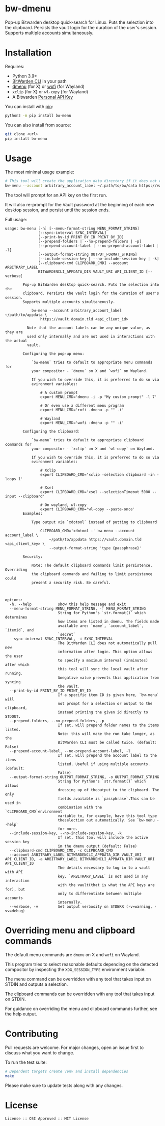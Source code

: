 bw-dmenu
===========

Pop-up Bitwarden desktop quick-search for Linux. Puts the selection into the clipboard. Persists the vault login for the duration of the user's session. Supports multiple accounts simultaneously.

# Installation

Requires:

* Python 3.9+
* [BitWarden CLI] in your path
* [dmenu] (for X) or [wofi] (for Wayland)
* `xclip` (for X) or `wl-copy` (for Wayland)
* A Bitwarden [Personal API Key]

You can install with [pip]:

```sh
python3 -m pip install bw-menu
```

You can also install from source:

```sh
git clone <url>
pip install bw-menu
```

# Usage

The most minimal usage example:

```sh
# This tool will create the application data directory if it does not exist
bw-menu --account arbitrary_account_label ~/.path/to/bw/data https://vault.bitwarden.com YOUR_API_CLIENT_ID
```

The tool will prompt for an API key on the first run.

It will also re-prompt for the Vault password at the beginning of each new desktop session, and persist until the session ends.

Full usage:

```
usage: bw-menu [-h] [--menu-format-string MENU_FORMAT_STRING]
               [--sync-interval SYNC_INTERVAL]
               [--print-by-id PRINT_BY_ID PRINT_BY_ID]
               [--prepend-folders | --no-prepend-folders | -p]
               [--prepend-account-label | --no-prepend-account-label | -l]
               [--output-format-string OUTPUT_FORMAT_STRING]
               [--include-session-key | --no-include-session-key | -k]
               [--clipboard-cmd CLIPBOARD_CMD] --account ARBITRARY_LABEL
               BITWARDENCLI_APPDATA_DIR VAULT_URI API_CLIENT_ID [--verbose]

        Pop-up BitWarden desktop quick-search. Puts the selection into the
        clipboard. Persists the vault login for the duration of user's session.
        Supports multiple accounts simultaneously.

            bw-menu --account arbitrary_account_label ~/path/to/appdata \
                https://vault.domain.tld <api_client_id>

          Note that the account labels can be any unique value, as they are
          used only internally and are not used in interactions with the actual
          vault.

        Configuring the pop-up menu:

            `bw-menu` tries to default to appropriate menu commands for
            your compositor - `dmenu` on X and `wofi` on Wayland.

            If you wish to override this, it is preferred to do so via
            evironment variables:

                # A custom prompt
                export MENU_CMD='dmenu -i -p "My custom prompt" -l 7'

                # Or even use a different menu program
                export MENU_CMD='rofi -dmenu -p "" -i'

                # Wayland
                export MENU_CMD='wofi -dmenu -p "" -i'

        Configuring the Clipboard:

            `bw-menu` tries to default to appropriate clipboard commands for
            your compositor - `xclip` on X and `wl-copy` on Wayland.

            If you wish to override this, it is preferred to do so via
            evironment variables:

                # Xclip
                export CLIPBOARD_CMD='xclip -selection clipboard -in -loops 1'

                # Xsel
                export CLIPBOARD_CMD='xsel --selectionTimeout 5000 --input --clipboard'

                # On wayland, wl-copy
                export CLIPBOARD_CMD='wl-copy --paste-once'
        Examples:

            Type output via `xdotool` instead of putting to clipboard

                CLIPBOARD_CMD='xdotool -' bw-menu --account account_label \
                    ~/path/to/appdata https://vault.domain.tld <api_client_key> \
                    --output-format-string 'type {passphrase}'

        Security:

            Note: The default clipboard commands limit persistence. Overriding
            the clipboard commands and failing to limit persistence could
            present a security risk. Be careful.



options:
  -h, --help            show this help message and exit
  --menu-format-string MENU_FORMAT_STRING, -f MENU_FORMAT_STRING
                        String for Python's `str.format()` which determines
                        how items are listed in dmenu. The fields made
                        available are: `name`, `account_label`, `itemid`, and
                        `secret`
  --sync-interval SYNC_INTERVAL, -i SYNC_INTERVAL
                        The BitWarden CLI does not automatically pull new
                        information after login. This option allows the user
                        to specify a maximum interval (inminutes) after which
                        this tool will sync the local vault after running.
                        Anegative value prevents this application from syncing
                        the vault.
  --print-by-id PRINT_BY_ID PRINT_BY_ID
                        If a specific item ID is given here, `bw-menu` will
                        not prompt for a selection or output to the clipboard,
                        instead printing the given id directly to STDOUT.
  --prepend-folders, --no-prepend-folders, -p
                        If set, will prepend folder names to the items listed.
                        Note: this will make the run take longer, as the
                        BitWarden CLI must be called twice. (default: False)
  --prepend-account-label, --no-prepend-account-label, -l
                        If set, will prepend the account label to the items
                        listed. Useful if using multiple accounts. (default:
                        False)
  --output-format-string OUTPUT_FORMAT_STRING, -o OUTPUT_FORMAT_STRING
                        String for Python's `str.format()` which allows
                        dressing up of theoutput to the clipboard. The only
                        fields available is `passphrase`.This can be used in
                        combination with the `CLIPBOARD_CMD`environment
                        variable to, for example, have this tool type
                        theselection out automatically. See `bw-menu --help`
                        for more.
  --include-session-key, --no-include-session-key, -k
                        If set, this tool will include the active session key
                        in the dmenu output (default: False)
  --clipboard-cmd CLIPBOARD_CMD, -c CLIPBOARD_CMD
  --account ARBITRARY_LABEL BITWARDENCLI_APPDATA_DIR VAULT_URI API_CLIENT_ID, -a ARBITRARY_LABEL BITWARDENCLI_APPDATA_DIR VAULT_URI API_CLIENT_ID
                        The details necessary to log in to a vault with API
                        key. `ARBITRARY_LABEL` is not used in any interaction
                        with the vault(that is what the API keys are for), but
                        only to differentiate between multiple accounts
                        internally.
  --verbose, -v         Set output verbosity on STDERR (-v=warning, -vv=debug)
```

# Overriding menu and clipboard commands

The default menu commands are `dmenu` on X and `wofi` on Wayland.

This program tries to select reasonable defaults depending on the detected compositor by inspecting the `XDG_SESSION_TYPE` environment variable.

The menu command can be overridden with any tool that takes input on STDIN and outputs a selection.

The clipboard commands can be overridden with any tool that takes input on STDIN.

For guidance on overriding the menu and clipboard commands further, see the help output.

# Contributing

Pull requests are welcome. For major changes, open an issue first to discuss what you want to change.

To run the test suite:

```bash
# Dependent targets create venv and install dependencies
make
```

Please make sure to update tests along with any changes.

# License

`License :: OSI Approved :: MIT License`


[BitWarden CLI]: https://bitwarden.com/help/cli/#download-and-install
[Personal API Key]: https://bitwarden.com/help/personal-api-key/
[dmenu]: https://tools.suckless.org/dmenu/
[pip]: https://pypi.org/project/pip/
[wofi]: https://sr.ht/~scoopta/wofi/
